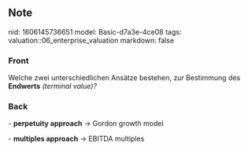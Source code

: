 ## Note
nid: 1606145736651
model: Basic-d7a3e-4ce08
tags: valuation::06_enterprise_valuation
markdown: false

### Front
<p>Welche zwei unterschiedlichen Ansätze bestehen, zur Bestimmung
des <b>Endwerts</b> <i>(terminal value)?</i>

### Back
<p>- <b>perpetuity approach</b> -> Gordon growth model
<p>- <b>multiples approach</b> -> EBITDA multiples
